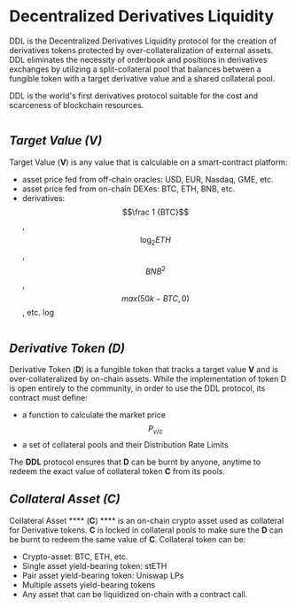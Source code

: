 # Decentralized Derivatives Liquidity

DDL is the Decentralized Derivatives Liquidity protocol for the creation of derivatives tokens protected by over-collateralization of external assets. DDL eliminates the necessity of orderbook and positions in derivatives exchanges by utilizing a split-collateral pool that balances between a fungible token with a target derivative value and a shared collateral pool.

DDL is the world's first derivatives protocol suitable for the cost and scarceness of blockchain resources.

<figure><img src="https://lh4.googleusercontent.com/b0Dk7w1SUXaqH2_0SqqXoXjLdc3N1jIGNgomQlsvCJlzzVioLfQGK0dtBO-8qRv8rQHmZ4JdPC8ZwLG4D1g_HbJFCcz1lkzfN5a8kUlHvOSA6FMMYf5_0DTp_gVUtYoQSjWUzNItv3HljB0XAhsMnj8" alt=""><figcaption></figcaption></figure>

## _Target Value (V)_

Target Value (**V**) is any value that is calculable on a smart-contract platform:

* asset price fed from off-chain oracles: USD, EUR, Nasdaq, GME, etc.
* asset price fed from on-chain DEXes: BTC, ETH, BNB, etc.
* derivatives: $$\frac 1 {BTC}$$, $$\log_2 {ETH}$$, $${BNB}^2$$, $$max(50k-BTC,0)$$, etc. log



<figure><img src="https://lh3.googleusercontent.com/JbvSi1zDdXVItP7wQkSIszckLZrvcN9yJtF9ospZhDtVDDhapZtVufGxrs4EzoS2op2EOnoFk7i9NNSUaHqJ-x2-BExXzez568FFck35pou-jNs6ymu_0XImQVMAl93SaF00AvkdWj7Q9x9ZlLvEihU" alt=""><figcaption></figcaption></figure>

## _Derivative Token (D)_

Derivative Token (**D**) is a fungible token that tracks a target value **V** and is over-collateralized by on-chain assets. While the implementation of token D is open entirely to the community, in order to use the DDL protocol, its contract must define:

* a function to calculate the market price $$P_{v/c}$$
* a set of collateral pools and their Distribution Rate Limits

The **DDL** protocol ensures that **D** can be burnt by anyone, anytime to redeem the exact value of collateral token **C** from its pools.

## _Collateral Asset (C)_

Collateral Asset **** (**C**) **** is an on-chain crypto asset used as collateral for Derivative tokens. **C** is locked in collateral pools to make sure the **D** can be burnt to redeem the same value of **C**. Collateral token can be:

* Crypto-asset: BTC, ETH, etc.
* Single asset yield-bearing token: stETH
* Pair asset yield-bearing token: Uniswap LPs
* Multiple assets yield-bearing tokens
* Any asset that can be liquidized on-chain with a contract call.

<figure><img src="https://lh6.googleusercontent.com/MkNd5ATszlk0xeil6WI-iHRWJ-xIezS14R9VmDnCMrBT0dOsLzx62NJVVdgDvudfGUA47r7Gx1YuszfztkuVD6PdnmqhvepAFA_tUVEdmbiuejh9hO9DJbksfN-AJslh-F_qODX1gT2XQfcYwihugY8" alt=""><figcaption></figcaption></figure>
